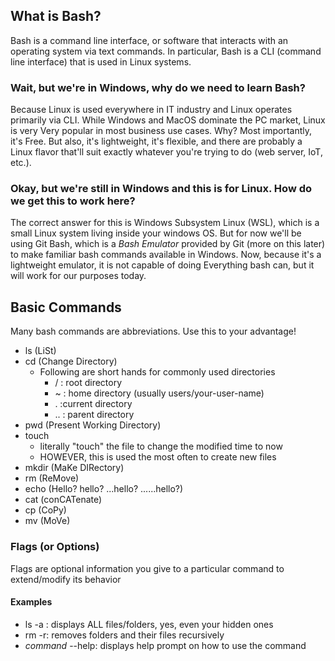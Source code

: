 ## What is Bash?
Bash is a command line interface, or software that interacts with an operating system via text commands. In particular, Bash is a CLI (command line interface) that is used in Linux systems.

### Wait, but we're in Windows, why do we need to learn Bash?
Because Linux is used everywhere in IT industry and Linux operates primarily via CLI. While Windows and MacOS dominate the PC market, Linux is very Very popular in most business use cases. Why? Most importantly, it's Free. But also, it's lightweight, it's flexible, and there are probably a Linux flavor that'll suit exactly whatever you're trying to do (web server, IoT, etc.).

### Okay, but we're still in Windows and this is for Linux. How do we get this to work here?
The correct answer for this is Windows Subsystem Linux (WSL), which is a small Linux system living inside your windows OS. But for now we'll be using Git Bash, which is a *Bash Emulator* provided by Git (more on this later) to make  familiar bash commands available in Windows. Now, because it's a lightweight emulator, it is not capable of doing Everything bash can, but it will work for our purposes today.

## Basic Commands
Many bash commands are abbreviations. Use this to your advantage!
- ls (LiSt)
- cd (Change Directory)
	- Following are short hands for commonly used directories
		- / : root directory
		- ~ : home directory (usually users/your-user-name)
		- . :current directory
		- .. : parent directory
- pwd (Present Working Directory)
- touch
	- literally "touch" the file to change the modified time to now
	- HOWEVER, this is used the most often to create new files
- mkdir (MaKe DIRectory)
- rm (ReMove)
- echo (Hello? hello? ...hello? ......hello?)
- cat (conCATenate)
- cp (CoPy)
- mv (MoVe)

### Flags (or Options)
Flags are optional information you give to a particular command to extend/modify its behavior

#### Examples
- ls -a : displays ALL files/folders, yes, even your hidden ones
- rm -r: removes folders and their files recursively
- _command_ --help: displays help prompt on how to use the command 